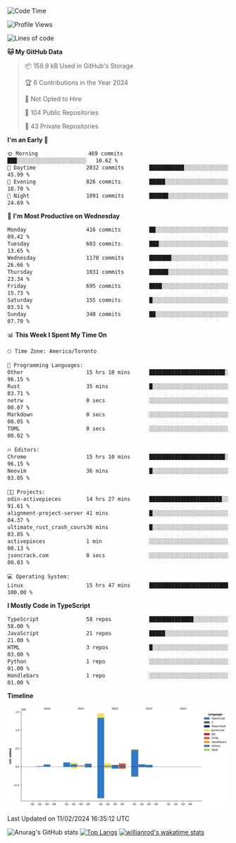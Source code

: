<!--START_SECTION:waka-->
![Code Time](http://img.shields.io/badge/Code%20Time-1%2C171%20hrs%207%20mins-blue)

![Profile Views](http://img.shields.io/badge/Profile%20Views-5-blue)

![Lines of code](https://img.shields.io/badge/From%20Hello%20World%20I%27ve%20Written-2.6%20million%20lines%20of%20code-blue)

**🐱 My GitHub Data** 

> 📦 158.9 kB Used in GitHub's Storage 
 > 
> 🏆 6 Contributions in the Year 2024
 > 
> 🚫 Not Opted to Hire
 > 
> 📜 104 Public Repositories 
 > 
> 🔑 43 Private Repositories 
 > 
**I'm an Early 🐤** 

```text
🌞 Morning                469 commits         ███░░░░░░░░░░░░░░░░░░░░░░   10.62 % 
🌆 Daytime                2032 commits        ███████████░░░░░░░░░░░░░░   45.99 % 
🌃 Evening                826 commits         █████░░░░░░░░░░░░░░░░░░░░   18.70 % 
🌙 Night                  1091 commits        ██████░░░░░░░░░░░░░░░░░░░   24.69 % 
```
📅 **I'm Most Productive on Wednesday** 

```text
Monday                   416 commits         ██░░░░░░░░░░░░░░░░░░░░░░░   09.42 % 
Tuesday                  603 commits         ███░░░░░░░░░░░░░░░░░░░░░░   13.65 % 
Wednesday                1178 commits        ███████░░░░░░░░░░░░░░░░░░   26.66 % 
Thursday                 1031 commits        ██████░░░░░░░░░░░░░░░░░░░   23.34 % 
Friday                   695 commits         ████░░░░░░░░░░░░░░░░░░░░░   15.73 % 
Saturday                 155 commits         █░░░░░░░░░░░░░░░░░░░░░░░░   03.51 % 
Sunday                   340 commits         ██░░░░░░░░░░░░░░░░░░░░░░░   07.70 % 
```


📊 **This Week I Spent My Time On** 

```text
🕑︎ Time Zone: America/Toronto

💬 Programming Languages: 
Other                    15 hrs 10 mins      ████████████████████████░   96.15 % 
Rust                     35 mins             █░░░░░░░░░░░░░░░░░░░░░░░░   03.71 % 
netrw                    0 secs              ░░░░░░░░░░░░░░░░░░░░░░░░░   00.07 % 
Markdown                 0 secs              ░░░░░░░░░░░░░░░░░░░░░░░░░   00.05 % 
TOML                     0 secs              ░░░░░░░░░░░░░░░░░░░░░░░░░   00.02 % 

🔥 Editors: 
Chrome                   15 hrs 10 mins      ████████████████████████░   96.15 % 
Neovim                   36 mins             █░░░░░░░░░░░░░░░░░░░░░░░░   03.85 % 

🐱‍💻 Projects: 
odin-activepieces        14 hrs 27 mins      ███████████████████████░░   91.61 % 
alignment-project-server 41 mins             █░░░░░░░░░░░░░░░░░░░░░░░░   04.37 % 
ultimate_rust_crash_cours36 mins             █░░░░░░░░░░░░░░░░░░░░░░░░   03.85 % 
activepieces             1 min               ░░░░░░░░░░░░░░░░░░░░░░░░░   00.13 % 
jsoncrack.com            0 secs              ░░░░░░░░░░░░░░░░░░░░░░░░░   00.03 % 

💻 Operating System: 
Linux                    15 hrs 47 mins      █████████████████████████   100.00 % 
```

**I Mostly Code in TypeScript** 

```text
TypeScript               58 repos            ██████████████░░░░░░░░░░░   58.00 % 
JavaScript               21 repos            █████░░░░░░░░░░░░░░░░░░░░   21.00 % 
HTML                     3 repos             █░░░░░░░░░░░░░░░░░░░░░░░░   03.00 % 
Python                   1 repo              ░░░░░░░░░░░░░░░░░░░░░░░░░   01.00 % 
Handlebars               1 repo              ░░░░░░░░░░░░░░░░░░░░░░░░░   01.00 % 
```



**Timeline**

![Lines of Code chart](https://raw.githubusercontent.com/wise-introvert/wise-introvert/master/assets/bar_graph.png)


 Last Updated on 11/02/2024 16:35:12 UTC
<!--END_SECTION:waka-->

![Anurag's GitHub stats](https://github-readme-stats.vercel.app/api?username=wise-introvert&count_private=true&show_icons=true)
[![Top Langs](https://github-readme-stats.vercel.app/api/top-langs/?username=wise-introvert&langs_count=10)](https://github.com/anuraghazra/github-readme-stats)
[![willianrod's wakatime stats](https://github-readme-stats.vercel.app/api/wakatime?username=wiseintrovert)](https://github.com/anuraghazra/github-readme-stats)
